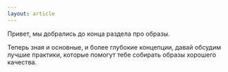 ```yaml
---
layout: article
---
```

Привет, мы добрались до конца раздела про образы. 

Теперь зная и основные, и более глубокие концепции, давай обсудим лучшие практики, которые помогут тебе собирать образы хорошего качества.
